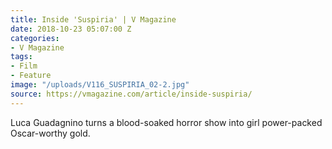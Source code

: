 ```yaml
---
title: Inside 'Suspiria' | V Magazine
date: 2018-10-23 05:07:00 Z
categories:
- V Magazine
tags:
- Film
- Feature
image: "/uploads/V116_SUSPIRIA_02-2.jpg"
source: https://vmagazine.com/article/inside-suspiria/
---
```


Luca Guadagnino turns a blood-soaked horror show into girl power-packed Oscar-worthy gold.